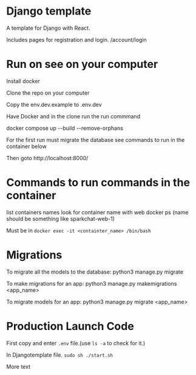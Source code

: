 # Django template
A template for Django with React.

Includes pages for registration and login.
/account/login

# Run on see on your computer

Install docker

Clone the repo on your computer

Copy the env.dev.example to .env.dev

Have Docker and in the clone run the run commmand

docker compose up --build --remove-orphans

For the first run must migrate the database see commands to run in the container below

Then goto http://localhost:8000/

# Commands to run commands in the container

list containers names look for container name with web
docker ps
(name should be something like sparkchat-web-1)

Must be in `docker exec -it <containter_name> /bin/bash`

# Migrations
To migrate all the models to the database:
python3 manage.py migrate

To make migrations for an app:
python3 manage.py makemigrations <app_name>

To migrate models for an app:
python3 manage.py migrate <app_name>

# Production Launch Code

First copy and enter `.env` file.(use `ls -a` to check for it.)

In Djangotemplate file.
```sudo sh ./start.sh```

More text
